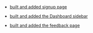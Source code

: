 - [built and added signup page](https://github.com/zuri-training/Proj_team_17_my_cms/commit/3db0f713d80876fa30b2810684a8e5b74be4ecd4)

- [built and added the Dashboard sidebar](https://github.com/zuri-training/Proj_team_17_my_cms/commit/dc869e7f54dda92038e08b366f44f3c39fd8d245)

- [built and added the feedback page](https://github.com/zuri-training/Proj_team_17_my_cms/commit/a15627dd1aa0e5228dc30cfa742ccd8384f08ec8)
